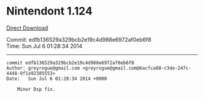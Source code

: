 # Nintendont 1.124
[Direct Download](./Nintendont.zip)

Commit: edfb136529a329bcb2e19c4d988e6972af0eb6f8  
Time: Sun Jul 6 01:28:34 2014   

-----

```
commit edfb136529a329bcb2e19c4d988e6972af0eb6f8
Author: greyrogue@gmail.com <greyrogue@gmail.com@6acfca08-c3de-247c-4448-9f1a92385553>
Date:   Sun Jul 6 01:28:34 2014 +0000

    Minor Dsp fix.
```
